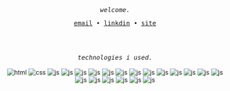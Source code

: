 <br><br>
   <p align="center">
      <samp>
         <em>welcome.</em>
      </samp><br>
   </p>
   <p align="center">
      <samp>
         <a href="mailto:g.erofteev@gmail.com" target="_blank">email</a> &#8226;
         <a href="https://www.linkedin.com/in/gleb-erofteev" target="_blank">linkdin</a> &#8226;
         <a href="http://erofteev.github.io/" target="_blank">site</a>
      </samp>
   </p>
<br><br>
<p align="center">
   <samp>
      <em>technologies i used.</em>
      <br>
   </samp>
<br>
<img alt="html" src="https://img.shields.io/badge/-HTML-212121?style=flat-square&logo=html5&logoColor=E34F26" />
<img alt="css" src="https://img.shields.io/badge/-CSS-212121?style=flat-square&logo=css3&logoColor=549DF1" />
<img alt="js" src="https://img.shields.io/badge/-JS-212121?style=flat-square&logo=javascript&logoColor=F7DF1E" />
<img alt="js" src="https://img.shields.io/badge/-SCSS-212121?style=flat-square&logo=sass&logoColor=CC6699" />
<img alt="js" src="https://img.shields.io/badge/-LESS-212121?style=flat-square&logo=less&logoColor=fff" />
<img alt="js" src="https://img.shields.io/badge/-BULMA-212121?style=flat-square&logo=bulma&logoColor=00D1B2" />
<img alt="js" src="https://img.shields.io/badge/-BOOTSTRAP-212121?style=flat-square&logo=bootstrap&logoColor=A764FF" />
<img alt="js" src="https://img.shields.io/badge/-PUG-212121?style=flat-square&logo=pug&logoColor=A86454" />
<img alt="js" src="https://img.shields.io/badge/-GIT-212121?style=flat-square&logo=git&logoColor=F05032" />
<img alt="js" src="https://img.shields.io/badge/-GULP-212121?style=flat-square&logo=gulp&logoColor=AA3B3B" />
<img alt="js" src="https://img.shields.io/badge/-VITE-212121?style=flat-square&logo=vite&logoColor=9779FD" />
<img alt="js" src="https://img.shields.io/badge/-REACT-212121?style=flat-square&logo=react&logoColor=5ADCFD" />
<img alt="js" src="https://img.shields.io/badge/-PYTHON-212121?style=flat-square&logo=python&logoColor=FEC91D" />
<img alt="js" src="https://img.shields.io/badge/-PHP-212121?style=flat-square&logo=php&logoColor=1793D1" />
<img alt="js" src="https://img.shields.io/badge/-MYSQL-212121?style=flat-square&logo=mysql&logoColor=1793D1" />
<img alt="js" src="https://img.shields.io/badge/-MONGODB-212121?style=flat-square&logo=mongodb&logoColor=39D353" />
<img alt="js" src="https://img.shields.io/badge/-ARCH-212121?style=flat-square&logo=archlinux&logoColor=1793D1" />
<img alt="js" src="https://img.shields.io/badge/-LINUX-212121?style=flat-square&logo=linux&logoColor=FEC91D" />
<img alt="js" src="https://img.shields.io/badge/-FIGMA-212121?style=flat-square&logo=figma&logoColor=A764FF" />
<img alt="js" src="https://img.shields.io/badge/-PHOTOSHOP-212121?style=flat-square&logo=adobephotoshop&logoColor=1793D1" />
<img alt="js" src="https://img.shields.io/badge/-ILLUSTRATOR-212121?style=flat-square&logo=adobeillustrator&logoColor=E34F26" />
</p>
<br><br>